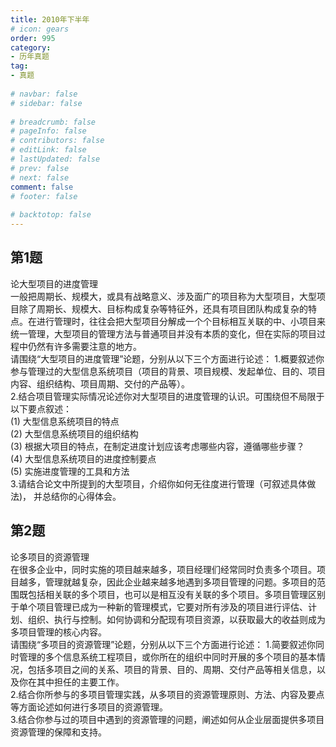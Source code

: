 ```yaml
---  
title: 2010年下半年  
# icon: gears  
order: 995  
category:  
- 历年真题  
tag:  
- 真题  
  
# navbar: false  
# sidebar: false  
  
# breadcrumb: false  
# pageInfo: false  
# contributors: false  
# editLink: false  
# lastUpdated: false  
# prev: false  
# next: false  
comment: false  
# footer: false  
  
# backtotop: false  
---  
```

## 第1题 ##

论大型项目的进度管理  
一般把周期长、规模大，或具有战略意义、涉及面广的项目称为大型项目，大型项目除了周期长、规模大、目标构成复杂等特征外，还具有项目团队构成复杂的特点。在进行管理时，往往会把大型项目分解成一个个目标相互关联的中、小项目来统一管理，大型项目的管理方法与普通项目并没有本质的变化，但在实际的项目过程中仍然有许多需要注意的地方。  
请围绕“大型项目的进度管理”论题，分别从以下三个方面进行论述： 1.概要叙述你参与管理过的大型信息系统项目（项目的背景、项目规模、发起单位、目的、项目内容、组织结构、项目周期、交付的产品等）。  
2.结合项目管理实际情况论述你对大型项目的进度管理的认识。可围绕但不局限于以下要点叙述：  
(1) 大型信息系统项目的特点  
(2) 大型信息系统项目的组织结构  
(3) 根据大项目的特点，在制定进度计划应该考虑哪些内容，遵循哪些步骤？  
(4) 大型信息系统项目的进度控制要点  
(5) 实施进度管理的工具和方法  
3.请结合论文中所提到的大型项目，介绍你如何无往度进行管理（可叙述具体做法)， 并总结你的心得体会。  


## 第2题 ##

论多项目的资源管理  
在很多企业中，同时实施的项目越来越多，项目经理们经常同时负责多个项目。项目越多，管理就越复杂，因此企业越来越多地遇到多项目管理的问题。多项目的范围既包括相关联的多个项目，也可以是相互没有关联的多个项目。多项目管理区别于单个项目管理已成为一种新的管理模式，它要对所有涉及的项目进行评估、计划、组织、执行与控制。如何协调和分配现有项目资源，以获取最大的收益则成为多项目管理的核心内容。  
请围绕“多项目的资源管理”论题，分别从以下三个方面进行论述： 1.简要叙述你同时管理的多个信息系统工程项目，或你所在的组织中同时开展的多个项目的基本情况，包括多项目之间的关系、项目的背景、目的、周期、交付产品等相关信息，以及你在其中担任的主要工作。  
2.结合你所参与的多项目管理实践，从多项目的资源管理原则、方法、内容及要点等方面论述如何进行多项目的资源管理。  
3.结合你参与过的项目中遇到的资源管理的问题，阐述如何从企业层面提供多项目资源管理的保障和支持。  

